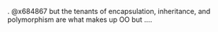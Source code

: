 <!--
id: 228217834
link: http://kevinisom.info/post/228217834/x684867-but-the-tenants-of-encapsulation
slug: x684867-but-the-tenants-of-encapsulation
date: Sat Oct 31 2009 09:37:27 GMT+1300 (NZDT)
raw: {"blog_name":"kevinisom","id":228217834,"post_url":"http://kevinisom.info/post/228217834/x684867-but-the-tenants-of-encapsulation","slug":"x684867-but-the-tenants-of-encapsulation","type":"text","date":"2009-10-30 20:37:27 GMT","timestamp":1256935047,"state":"published","format":"html","reblog_key":"OBQJnuVh","tags":[],"short_url":"http://tmblr.co/Zw68YyDcbFg","highlighted":[],"feed_item":"http://twitter.com/kev_nz/statuses/5271081761","from_feed_id":"650289","note_count":0,"title":null,"body":"<p>. @x684867 but the tenants of encapsulation, inheritance, and polymorphism are what makes up OO but &#8230;.</p>"}
publish: 2009-10-031
tags: 
title: null
-->


. @x684867 but the tenants of encapsulation, inheritance, and
polymorphism are what makes up OO but ….


